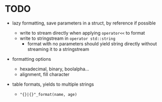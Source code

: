 # TODO

- lazy formatting, save parameters in a struct, by reference if possible
    - write to stream directly when applying `operator<<` to format
    - write to stringstream in `operator std::string`
        - format with no parameters should yield string directly without streaming it to a stringstream
        
        
- formatting options
    - hexadecimal, binary, boolalpha...
    - alignment, fill character

    
- table formats, yields to multiple strings
    - `"{}|{}"_format(name, age)`
